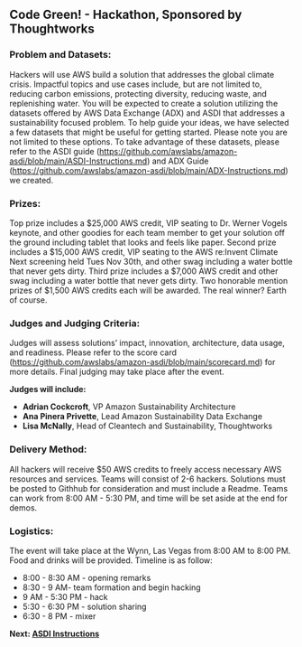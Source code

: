 ## Code Green! - Hackathon, Sponsored by Thoughtworks

### Problem and Datasets:
Hackers will use AWS build a solution that addresses the global climate crisis. Impactful topics and use cases include, but are not limited to, reducing carbon emissions, protecting diversity, reducing waste, and replenishing water.
You will be expected to create a solution utilizing the datasets offered by AWS Data Exchange (ADX) and ASDI that addresses a sustainability focused problem. To help guide your ideas, we have selected a few datasets that might be useful for getting started. Please note you are not limited to these options.
To take advantage of these datasets, please refer to the ASDI guide (https://github.com/awslabs/amazon-asdi/blob/main/ASDI-Instructions.md) and ADX Guide (https://github.com/awslabs/amazon-asdi/blob/main/ADX-Instructions.md) we created.

### Prizes:
Top prize includes a $25,000 AWS credit, VIP seating to Dr. Werner Vogels keynote, and other goodies for each team member to get your solution off the ground including tablet that looks and feels like paper.
Second prize includes a $15,000 AWS credit, VIP seating to the AWS re:Invent Climate Next screening held Tues Nov 30th, and other swag including a water bottle that never gets dirty.
Third prize includes a $7,000 AWS credit and other swag including a water bottle that never gets dirty.
Two honorable mention prizes of $1,500 AWS credits each will be awarded.
The real winner? Earth of course.

### Judges and Judging Criteria:
Judges will assess solutions’ impact, innovation, architecture, data usage, and readiness. Please refer to the score card (https://github.com/awslabs/amazon-asdi/blob/main/scorecard.md) for more details. Final judging may take place after the event. 
 
**Judges will include:**
- **Adrian Cockcroft**, VP Amazon Sustainability Architecture
- **Ana Pinera Privette**, Lead Amazon Sustainability Data Exchange
- **Lisa McNally**, Head of Cleantech and Sustainability, Thoughtworks

### Delivery Method: 
All hackers will receive $50 AWS credits to freely access necessary AWS resources and services. Teams will consist of 2-6 hackers. Solutions must be posted to Githhub for consideration and must include a Readme. 
Teams can work from 8:00 AM - 5:30 PM, and time will be set aside at the end for demos.

### Logistics: 
The event will take place at the Wynn, Las Vegas from 8:00 AM to 8:00 PM. Food and drinks will be provided. Timeline is as follow: 
- 8:00 - 8:30 AM - opening remarks
- 8:30 - 9 AM- team formation and begin hacking
- 9 AM - 5:30 PM - hack
- 5:30 - 6:30 PM - solution sharing
- 6:30 - 8 PM - mixer

**Next: [ASDI Instructions](asdi-instructions.md)**
